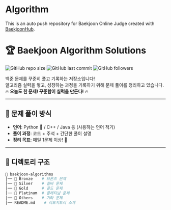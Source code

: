 # Algorithm
This is an auto push repository for Baekjoon Online Judge created with [BaekjoonHub](https://github.com/BaekjoonHub/BaekjoonHub).

# 🏆 Baekjoon Algorithm Solutions

![GitHub repo size](https://img.shields.io/github/repo-size/YOUR_GITHUB_ID/baekjoon-algorithms?color=blue)
![GitHub last commit](https://img.shields.io/github/last-commit/YOUR_GITHUB_ID/baekjoon-algorithms)
![GitHub followers](https://img.shields.io/github/followers/YOUR_GITHUB_ID?style=social)

백준 문제를 꾸준히 풀고 기록하는 저장소입니다!  
알고리즘 실력을 쌓고, 성장하는 과정을 기록하기 위해 문제 풀이를 정리하고 있습니다.  
🔥 **오늘도 한 문제! 꾸준함이 실력을 만든다!** 🔥  

---

## 📖 문제 풀이 방식
- **언어**: Python 🐍 / C++ / Java 등 (사용하는 언어 적기)
- **풀이 과정**: 코드 + 주석 + 간단한 풀이 설명
- **정리 목표**: 매일 1문제 이상! 🚀

---

## 📂 디렉토리 구조
```bash
📂 baekjoon-algorithms
│── 📂 Bronze    # 브론즈 문제
│── 📂 Silver    # 실버 문제
│── 📂 Gold      # 골드 문제
│── 📂 Platinum  # 플래티넘 문제
│── 📂 Others    # 기타 문제
│── README.md    # 리포지토리 소개
